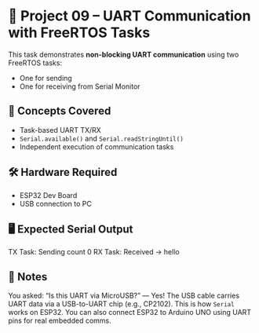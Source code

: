 # 🔹 Project 09 – UART Communication with FreeRTOS Tasks

This task demonstrates **non-blocking UART communication** using two FreeRTOS tasks:
- One for sending
- One for receiving from Serial Monitor

## 🧠 Concepts Covered
- Task-based UART TX/RX
- `Serial.available()` and `Serial.readStringUntil()`
- Independent execution of communication tasks

## 🛠️ Hardware Required
- ESP32 Dev Board
- USB connection to PC

## 🖥️ Expected Serial Output
TX Task: Sending count 0
RX Task: Received -> hello


## 📌 Notes
You asked: “Is this UART via MicroUSB?” — Yes! The USB cable carries UART data via a USB-to-UART chip (e.g., CP2102). This is how `Serial` works on ESP32. You can also connect ESP32 to Arduino UNO using UART pins for real embedded comms.
